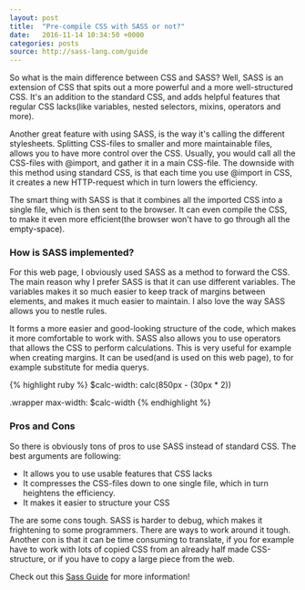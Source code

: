 ```yaml
---
layout: post
title:  "Pre-compile CSS with SASS or not?"
date:   2016-11-14 10:34:50 +0000
categories: posts
source: http://sass-lang.com/guide
---
```

So what is the main difference between CSS and SASS? 
Well, SASS is an extension of CSS that spits out a more powerful and a more well-structured CSS. 
It's an addition to the standard CSS, and adds helpful features 
that regular CSS lacks(like variables, nested selectors, mixins, operators and more).

Another great feature with using SASS, is the way it's calling the different stylesheets. Splitting CSS-files to 
smaller and more maintainable files, allows you to have more control over the CSS. Usually, you would call all the CSS-files
with @import, and gather it in a main CSS-file. The downside with this method using standard CSS, is that each time you use
@import in CSS, it creates a new HTTP-request which in turn lowers the efficiency. 

The smart thing with SASS is that it combines all the imported CSS into a single file, which is then sent to the browser.
It can even compile the CSS, to make it even more efficient(the browser won't have to go through all the empty-space). 

### How is SASS implemented?
For this web page, I obviously used SASS as a method to forward the CSS. The main reason why I prefer SASS is that it can use different 
variables. The variables makes it so much easier to keep track of margins between elements, and makes it much easier to maintain.
I also love the way SASS allows you to nestle rules. 

It forms a more easier and good-looking structure of the code, which makes
it more comfortable to work with. SASS also allows you to use operators that allows the CSS to perform calculations. This is very 
useful for example when creating margins. It can be used(and is used on this web page), to for example substitute for media querys.

{% highlight ruby %}
$calc-width: calc(850px - (30px * 2))

.wrapper
  max-width: $calc-width
{% endhighlight %}

### Pros and Cons

So there is obviously tons of pros to use SASS instead of standard CSS. The best arguments are following:
* It allows you to use usable features that CSS lacks
* It compresses the CSS-files down to one single file, which in turn heightens the efficiency.
* It makes it easier to structure your CSS

The are some cons tough. SASS is harder to debug, which makes it frightening to some programmers. There are ways to work
around it tough. Another con is that it can be time consuming to translate, if you for example 
have to work with lots of copied CSS from an already half made CSS-structure, or if you have to copy a large piece from the web.

Check out this [Sass Guide][sass-guide] for more information!

[sass-guide]: http://sass-lang.com/guide
